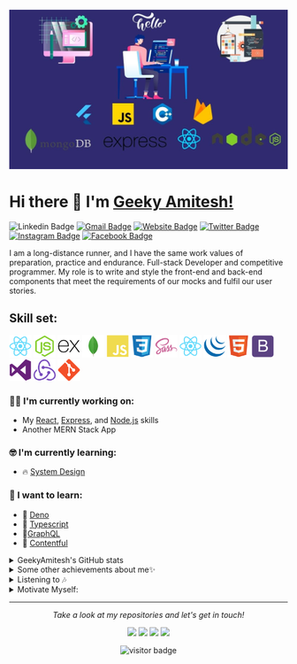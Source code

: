 ![](https://github.com/geekyamitesh/geekyamitesh/blob/main/images/amiteshgithub.jpg)


# Hi there 👋 I'm [Geeky Amitesh!](https://geekyamitesh.github.io/amitesh/)

![Linkedin Badge](https://img.shields.io/badge/LinkedIn-blue?style=flat&logo=linkedin&labelColor=blue&link=https://www.linkedin.com/in/geekyamitesh/) [![Gmail Badge](https://img.shields.io/badge/Gmail-red?style=flat-square&logo=Gmail&logoColor=white&link=mailto:amiteshmanitiwari1997@gmail.com)](mailto:amiteshmanitiwari1997@gmail.com) [![Website Badge](https://img.shields.io/badge/-Website-47CCCC?style=flat&logo=Google-Chrome&logoColor=white&link=https://geekyamitesh.github.io/amitesh)](https://geekyamitesh.github.io/amitesh/) [![Twitter Badge](https://img.shields.io/badge/-Twitter-1ca0f1?style=flat&labelColor=1ca0f1&logo=twitter&logoColor=white&link=https://twitter.com/geekyamitesh03)](https://twitter.com/geekyamitesh03) [![Instagram Badge](https://img.shields.io/badge/-Instagram-E4405F?style=flat&logo=instagram&logoColor=white&link=https://instagram.com/geekyamitesh/)](https://instagram.com/geekyamitesh) [![Facebook Badge](https://img.shields.io/badge/-Facebook-1877f2?style=flat&logo=facebook&logoColor=white&link=https://facebook.com/geekyamitesh)](https://facebook.com/geekyamitesh)

I am a long-distance runner, and I have the same work values of preparation, practice and endurance.
Full-stack Developer and competitive programmer. My role is to write and style the front-end and back-end components that meet the requirements of our mocks and fulfil our user stories.

## Skill set:

<p align="left">
<img src="https://github.com/geekyamitesh/geekyamitesh/blob/main/images/react-original.svg" height="auto" width="40">

<img src="https://github.com/geekyamitesh/geekyamitesh/blob/main/images/nodejs-original.svg" height="auto" width="40">

<img src="https://github.com/geekyamitesh/geekyamitesh/blob/main/images/express-original.svg" height="auto" width="40">

<img src="https://github.com/geekyamitesh/geekyamitesh/blob/main/images/mongodb-original.svg" height="auto" width="40">

<img src="https://github.com/geekyamitesh/geekyamitesh/blob/main/images/javascript-plain.svg" height="auto" width="40">

<img src="https://github.com/geekyamitesh/geekyamitesh/blob/main/images/css3-original.svg" height="auto" width="40">

<img src="https://github.com/geekyamitesh/geekyamitesh/blob/main/images/sass-original.svg" height="auto" width="40">

<img src="https://github.com/geekyamitesh/geekyamitesh/blob/main/images/react-original.svg" height="auto" width="40">

<img src="https://github.com/geekyamitesh/geekyamitesh/blob/main/images/jquery-plain.svg" height="auto" width="40">

<img src="https://github.com/geekyamitesh/geekyamitesh/blob/main/images/html5-original.svg" height="auto" width="40">

<img src="https://github.com/geekyamitesh/geekyamitesh/blob/main/images/bootstrap-plain.svg" height="auto" width="40">

<img src="https://github.com/geekyamitesh/geekyamitesh/blob/main/images/visualstudio-plain.svg" height="auto" width="40">

<img src="https://github.com/geekyamitesh/geekyamitesh/blob/main/images/redux-original.svg" height="auto" width="40">

<img src="https://github.com/geekyamitesh/geekyamitesh/blob/main/images/git-original.svg" height="auto" width="40">
</p>

### :technologist: I'm currently working on:

- My [React](https://reactjs.org/), [Express](https://expressjs.com/), and [Node.js](https://nodejs.org/en/) skills
- Another MERN Stack App

### :nerd_face: I'm currently learning:

* 🔥 [System Design](https://github.com/donnemartin/system-design-primer)

### :thinking: I want to learn:

* 📌 [Deno](https://deno.land/)
* 📌 [Typescript](https://www.typescriptlang.org/)
* 📌[GraphQL](https://graphql.org/)
* 📌 [Contentful](https://www.contentful.com/)


<details >
<summary>GeekyAmitesh's GitHub stats</summary>
<p align="center">
  <a href="">
    <img src="https://github-readme-stats.vercel.app/api?username=geekyamitesh"/>
  </a>
</p>
</details>


<details>
  <summary>Some other achievements about me✨</summary>
  <br>

* 🏆 21U21  Winner awarded byy [GirlScript Foundation](https://www.girlscript.tech/home) for extraordinary performance under 21 years old.
* 🏆 Best Chapter Lead (out of 120 lead) title awarded by [GirlScript Foundation](https://www.girlscript.tech/home) for the community development and contribution.

* 🎉 9000 students impacted through delivering tech session and live hand’s on coding in open source and new
technology.


<p align="center">
<a href= "https://www.linkedin.com/feed/update/urn:li:activity:6716621022201831424/"><img src="https://github.com/geekyamitesh/geekyamitesh/blob/main/images/GIRLSCRIPT.TECH.png" height="100" width="100"/></a>
<a href= "https://www.linkedin.com/posts/girlscriptcup_gs-cup-family-category-winners-activity-6708749500657283072-EZfP/"><img src="https://github.com/geekyamitesh/geekyamitesh/blob/main/images/gscup-min.png" height="100" width="100"/></a>


</details>





<details>
  <summary>Listening to 🎶</summary>
  <a href="https://spotify-github-profile.vercel.app/api/view?uid=31yffca2qvi2ym6ezjn7ynlxnr6u&redirect=true" target="_blank">
    <img src="https://spotify-github-profile.vercel.app/api/view?uid=31yffca2qvi2ym6ezjn7ynlxnr6u&cover_image=true&theme=novatorem"/>
  </a>
</details>

<details >
  <summary>Motivate Myself:</summary>


<p align="center">
  <a href="">
    <img src="https://github-readme-quotes.herokuapp.com/quote?theme=dark&animation=grow_out_in"/>
  </a>
</p>
  </details>

<hr>
<p align="center">
  <i>Take a look at my repositories and let's get in touch!</i>

<p align="center">
<a href= "https://github.com/geekyamitesh"><img src="https://img.icons8.com/material-outlined/27/000000/ball-point-pen.png"/></a>
<a href= "https://www.linkedin.com/in/geekyamitesh/"><img src="https://img.icons8.com/material-outlined/30/000000/linkedin.png"/></a>
<a href= "https://twitter.com/geekyamitesh03"><img src="https://img.icons8.com/material-outlined/30/000000/twitter.png"/></a>
<a href= "https://geekyamitesh.github.io/amitesh/"><img src="https://img.icons8.com/material-outlined/27/000000/geography.png"/></a>
</p>

<p  align="center">
<img src="https://visitor-badge.laobi.icu/badge?page_id=geekyamitesh.geekyamitesh" alt="visitor badge"/>       
</p>

</p>
